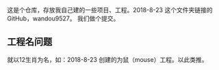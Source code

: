 这是个仓库，存放我自己建的一些项目、工程。2018-8-23
这个文件夹链接的GitHub，wandou9527。
我们做个提交。
## 工程名问题
就以12生肖为名，如：2018-8-23 创建的为鼠（mouse）工程。以此类推。
